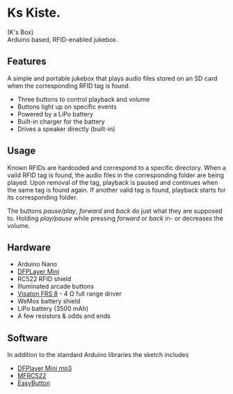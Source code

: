 # Ks Kiste.

(K's Box)  
Arduino based, RFID-enabled jukebox.

## Features

A simple and portable jukebox that plays audio files stored on an SD card when the corresponding RFID tag is found. 

* Three buttons to control playback and volume
* Buttons light up on specific events
* Powered by a LiPo battery
* Built-in charger for the battery
* Drives a speaker directly (built-in)
  
## Usage
  
Known RFIDs are hardcoded and correspond to a specific directory. When a vaild RFID tag is found, the audio files in the corresponding folder are being played. Upon removal of the tag, playback is paused and continues when the same tag is found again. 
If another valid tag is found, playback starts for its corresponding folder. 

The buttons _pause/play_, _forward_ and _back_ do just what they are supposed to. Holding _play/pause_ while pressing _forward_ or _back_ in- or decreases the volume.

## Hardware

* Arduino Nano 
* [DFPLayer Mini](https://www.dfrobot.com/wiki/index.php/DFPlayer_Mini_SKU:DFR0299)
* RC522 RFID shield
* Illuminated arcade buttons
* [Visaton FRS 8](http://www.visaton.de/en/products/fullrange-systems/frs-8-4-ohm) - 4 Ω full range driver
* WeMos battery shield
* LiPo battery (3500 mAh)
* A few resistors & odds and ends 

## Software

In addition to the standard Arduino libraries the sketch includes 

* [DFPlayer Mini mp3](https://github.com/Makuna/DFMiniMp3)
* [MFRC522](https://github.com/miguelbalboa/rfid)
* [EasyButton](https://github.com/evert-arias/EasyButton)